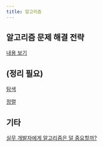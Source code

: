 ```yaml
---
title: 알고리즘
---
```


## 알고리즘 문제 해결 전략

[내용 보기](./jongman/)

## (정리 필요)

[탐색](search)

[정렬](sorting)

## 기타

[실무 개발자에게 알고리즘은 덜 중요할까?](https://medium.com/@ghilbut/실무-개발자에게-알고리즘은-덜-중요할까-fcbab7f87074)
